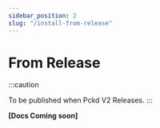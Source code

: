 ```yaml
---
sidebar_position: 2
slug: "/install-from-release"
---
```


# From Release

:::caution

To be published when Pckd V2 Releases.
:::

**[Docs Coming soon]**
